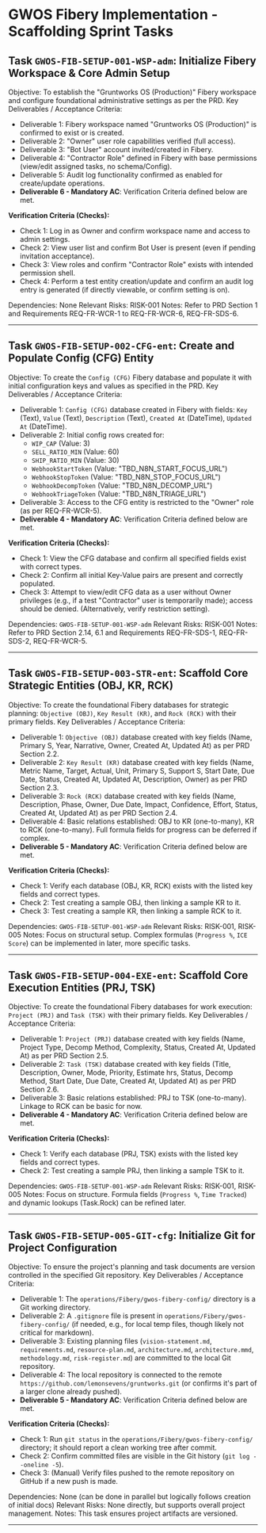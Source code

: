 # GWOS Fibery Implementation - Scaffolding Sprint Tasks

## Task `GWOS-FIB-SETUP-001-WSP-adm`: Initialize Fibery Workspace & Core Admin Setup
Objective: To establish the "Gruntworks OS (Production)" Fibery workspace and configure foundational administrative settings as per the PRD.
Key Deliverables / Acceptance Criteria:
-   Deliverable 1: Fibery workspace named "Gruntworks OS (Production)" is confirmed to exist or is created.
-   Deliverable 2: "Owner" user role capabilities verified (full access).
-   Deliverable 3: "Bot User" account invited/created in Fibery.
-   Deliverable 4: "Contractor Role" defined in Fibery with base permissions (view/edit assigned tasks, no schema/Config).
-   Deliverable 5: Audit log functionality confirmed as enabled for create/update operations.
-   **Deliverable 6 - Mandatory AC**: Verification Criteria defined below are met.

**Verification Criteria (Checks):**
-   Check 1: Log in as Owner and confirm workspace name and access to admin settings.
-   Check 2: View user list and confirm Bot User is present (even if pending invitation acceptance).
-   Check 3: View roles and confirm "Contractor Role" exists with intended permission shell.
-   Check 4: Perform a test entity creation/update and confirm an audit log entry is generated (if directly viewable, or confirm setting is on).

Dependencies: None
Relevant Risks: RISK-001
Notes: Refer to PRD Section 1 and Requirements REQ-FR-WCR-1 to REQ-FR-WCR-6, REQ-FR-SDS-6.

---

## Task `GWOS-FIB-SETUP-002-CFG-ent`: Create and Populate Config (CFG) Entity
Objective: To create the `Config (CFG)` Fibery database and populate it with initial configuration keys and values as specified in the PRD.
Key Deliverables / Acceptance Criteria:
-   Deliverable 1: `Config (CFG)` database created in Fibery with fields: `Key` (Text), `Value` (Text), `Description` (Text), `Created At` (DateTime), `Updated At` (DateTime).
-   Deliverable 2: Initial config rows created for:
    *   `WIP_CAP` (Value: 3)
    *   `SELL_RATIO_MIN` (Value: 60)
    *   `SHIP_RATIO_MIN` (Value: 30)
    *   `WebhookStartToken` (Value: "TBD_N8N_START_FOCUS_URL")
    *   `WebhookStopToken` (Value: "TBD_N8N_STOP_FOCUS_URL")
    *   `WebhookDecompToken` (Value: "TBD_N8N_DECOMP_URL")
    *   `WebhookTriageToken` (Value: "TBD_N8N_TRIAGE_URL")
-   Deliverable 3: Access to the CFG entity is restricted to the "Owner" role (as per REQ-FR-WCR-5).
-   **Deliverable 4 - Mandatory AC**: Verification Criteria defined below are met.

**Verification Criteria (Checks):**
-   Check 1: View the CFG database and confirm all specified fields exist with correct types.
-   Check 2: Confirm all initial Key-Value pairs are present and correctly populated.
-   Check 3: Attempt to view/edit CFG data as a user without Owner privileges (e.g., if a test "Contractor" user is temporarily made); access should be denied. (Alternatively, verify restriction setting).

Dependencies: `GWOS-FIB-SETUP-001-WSP-adm`
Relevant Risks: RISK-001
Notes: Refer to PRD Section 2.14, 6.1 and Requirements REQ-FR-SDS-1, REQ-FR-SDS-2, REQ-FR-WCR-5.

---

## Task `GWOS-FIB-SETUP-003-STR-ent`: Scaffold Core Strategic Entities (OBJ, KR, RCK)
Objective: To create the foundational Fibery databases for strategic planning: `Objective (OBJ)`, `Key Result (KR)`, and `Rock (RCK)` with their primary fields.
Key Deliverables / Acceptance Criteria:
-   Deliverable 1: `Objective (OBJ)` database created with key fields (Name, Primary S, Year, Narrative, Owner, Created At, Updated At) as per PRD Section 2.2.
-   Deliverable 2: `Key Result (KR)` database created with key fields (Name, Metric Name, Target, Actual, Unit, Primary S, Support S, Start Date, Due Date, Status, Created At, Updated At, Description, Owner) as per PRD Section 2.3.
-   Deliverable 3: `Rock (RCK)` database created with key fields (Name, Description, Phase, Owner, Due Date, Impact, Confidence, Effort, Status, Created At, Updated At) as per PRD Section 2.4.
-   Deliverable 4: Basic relations established: OBJ to KR (one-to-many), KR to RCK (one-to-many). Full formula fields for progress can be deferred if complex.
-   **Deliverable 5 - Mandatory AC**: Verification Criteria defined below are met.

**Verification Criteria (Checks):**
-   Check 1: Verify each database (OBJ, KR, RCK) exists with the listed key fields and correct types.
-   Check 2: Test creating a sample OBJ, then linking a sample KR to it.
-   Check 3: Test creating a sample KR, then linking a sample RCK to it.

Dependencies: `GWOS-FIB-SETUP-001-WSP-adm`
Relevant Risks: RISK-001, RISK-005
Notes: Focus on structural setup. Complex formulas (`Progress %`, `ICE Score`) can be implemented in later, more specific tasks.

---

## Task `GWOS-FIB-SETUP-004-EXE-ent`: Scaffold Core Execution Entities (PRJ, TSK)
Objective: To create the foundational Fibery databases for work execution: `Project (PRJ)` and `Task (TSK)` with their primary fields.
Key Deliverables / Acceptance Criteria:
-   Deliverable 1: `Project (PRJ)` database created with key fields (Name, Project Type, Decomp Method, Complexity, Status, Created At, Updated At) as per PRD Section 2.5.
-   Deliverable 2: `Task (TSK)` database created with key fields (Title, Description, Owner, Mode, Priority, Estimate hrs, Status, Decomp Method, Start Date, Due Date, Created At, Updated At) as per PRD Section 2.6.
-   Deliverable 3: Basic relations established: PRJ to TSK (one-to-many). Linkage to RCK can be basic for now.
-   **Deliverable 4 - Mandatory AC**: Verification Criteria defined below are met.

**Verification Criteria (Checks):**
-   Check 1: Verify each database (PRJ, TSK) exists with the listed key fields and correct types.
-   Check 2: Test creating a sample PRJ, then linking a sample TSK to it.

Dependencies: `GWOS-FIB-SETUP-001-WSP-adm`
Relevant Risks: RISK-001, RISK-005
Notes: Focus on structure. Formula fields (`Progress %`, `Time Tracked`) and dynamic lookups (Task.Rock) can be refined later.

---

## Task `GWOS-FIB-SETUP-005-GIT-cfg`: Initialize Git for Project Configuration
Objective: To ensure the project's planning and task documents are version controlled in the specified Git repository.
Key Deliverables / Acceptance Criteria:
-   Deliverable 1: The `operations/Fibery/gwos-fibery-config/` directory is a Git working directory.
-   Deliverable 2: A `.gitignore` file is present in `operations/Fibery/gwos-fibery-config/` (if needed, e.g., for local temp files, though likely not critical for markdown).
-   Deliverable 3: Existing planning files (`vision-statement.md`, `requirements.md`, `resource-plan.md`, `architecture.md`, `architecture.mmd`, `methodology.md`, `risk-register.md`) are committed to the local Git repository.
-   Deliverable 4: The local repository is connected to the remote `https://github.com/lemonsevens/gruntworks.git` (or confirms it's part of a larger clone already pushed).
-   **Deliverable 5 - Mandatory AC**: Verification Criteria defined below are met.

**Verification Criteria (Checks):**
-   Check 1: Run `git status` in the `operations/Fibery/gwos-fibery-config/` directory; it should report a clean working tree after commit.
-   Check 2: Confirm committed files are visible in the Git history (`git log --oneline -5`).
-   Check 3: (Manual) Verify files pushed to the remote repository on GitHub if a new push is made.

Dependencies: None (can be done in parallel but logically follows creation of initial docs)
Relevant Risks: None directly, but supports overall project management.
Notes: This task ensures project artifacts are versioned.

--- 